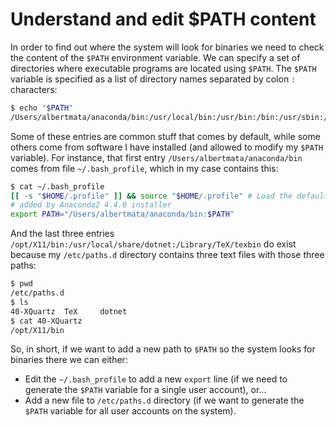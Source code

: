 # Understand and edit $PATH content

In order to find out where the system will look for binaries we need to check the content of the `$PATH` environment variable. We can specify a set of directories where executable programs are located using `$PATH`. The `$PATH` variable is specified as a list of directory names separated by colon `:` characters:

```bash
$ echo "$PATH"
/Users/albertmata/anaconda/bin:/usr/local/bin:/usr/bin:/bin:/usr/sbin:/sbin:/opt/X11/bin:/usr/local/share/dotnet:/Library/TeX/texbin
```

Some of these entries are common stuff that comes by default, while some others come from software I have installed (and allowed to modify my `$PATH` variable). For instance, that first entry `/Users/albertmata/anaconda/bin` comes from file `~/.bash_profile`, which in my case contains this:

```bash
$ cat ~/.bash_profile
[[ -s "$HOME/.profile" ]] && source "$HOME/.profile" # Load the default .profile
# added by Anaconda2 4.4.0 installer
export PATH="/Users/albertmata/anaconda/bin:$PATH"
```

And the last three entries `/opt/X11/bin:/usr/local/share/dotnet:/Library/TeX/texbin` do exist because my `/etc/paths.d` directory contains three text files with those three paths:

```bash
$ pwd
/etc/paths.d
$ ls
40-XQuartz	TeX		dotnet
$ cat 40-XQuartz 
/opt/X11/bin
```

So, in short, if we want to add a new path to `$PATH` so the system looks for binaries there we can either:

* Edit the `~/.bash_profile` to add a new `export` line (if we need to generate the `$PATH` variable for a single user account), or...
* Add a new file to `/etc/paths.d` directory (if we want to generate the `$PATH` variable for all user accounts on the system).
